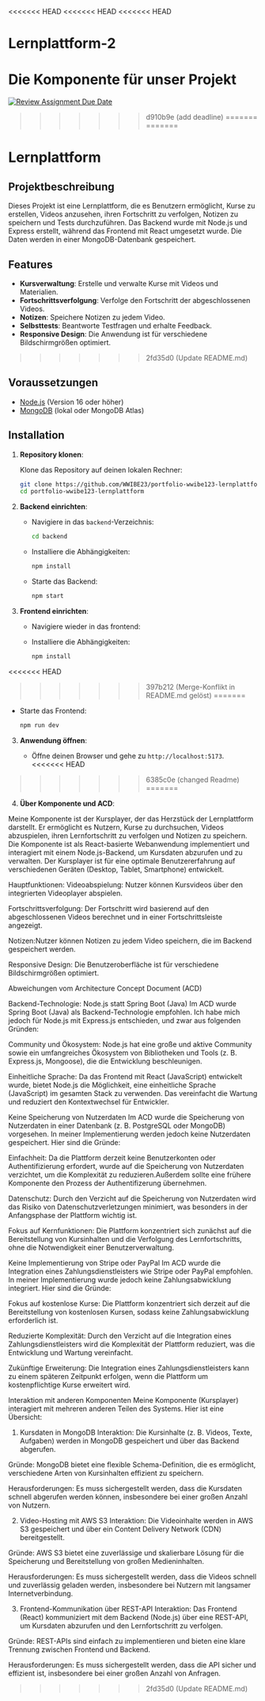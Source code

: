 <<<<<<< HEAD
<<<<<<< HEAD
<<<<<<< HEAD
# Lernplattform-2
Die Komponente für unser Projekt
=======
[![Review Assignment Due Date](https://classroom.github.com/assets/deadline-readme-button-22041afd0340ce965d47ae6ef1cefeee28c7c493a6346c4f15d667ab976d596c.svg)](https://classroom.github.com/a/FP7BLcpO)
>>>>>>> d910b9e (add deadline)
=======
=======
# Lernplattform

## Projektbeschreibung

Dieses Projekt ist eine Lernplattform, die es Benutzern ermöglicht, Kurse zu erstellen, Videos anzusehen, ihren Fortschritt zu verfolgen, Notizen zu speichern und Tests durchzuführen. Das Backend wurde mit Node.js und Express erstellt, während das Frontend mit React umgesetzt wurde. Die Daten werden in einer MongoDB-Datenbank gespeichert.

## Features

- **Kursverwaltung**: Erstelle und verwalte Kurse mit Videos und Materialien.
- **Fortschrittsverfolgung**: Verfolge den Fortschritt der abgeschlossenen Videos.
- **Notizen**: Speichere Notizen zu jedem Video.
- **Selbsttests**: Beantworte Testfragen und erhalte Feedback.
- **Responsive Design**: Die Anwendung ist für verschiedene Bildschirmgrößen optimiert.
>>>>>>> 2fd35d0 (Update README.md)

## Voraussetzungen

- [Node.js](https://nodejs.org/) (Version 16 oder höher)
- [MongoDB](https://www.mongodb.com/) (lokal oder MongoDB Atlas)

## Installation

1. **Repository klonen**:

   Klone das Repository auf deinen lokalen Rechner:

   ```bash
   git clone https://github.com/WWIBE23/portfolio-wwibe123-lernplattform.git
   cd portfolio-wwibe123-lernplattform

1. **Backend einrichten**:

   - Navigiere in das `backend`-Verzeichnis:

     ```bash
     cd backend
     ```

   - Installiere die Abhängigkeiten:

     ```bash
     npm install
     ```

   - Starte das Backend:

     ```bash
     npm start
     ```

2. **Frontend einrichten**:

   - Navigiere wieder in das frontend:


   - Installiere die Abhängigkeiten:

     ```bash
     npm install
     ```

<<<<<<< HEAD
>>>>>>> 397b212 (Merge-Konflikt in README.md gelöst)
=======
   - Starte das Frontend:

     ```bash
     npm run dev
     ```

3. **Anwendung öffnen**:

   - Öffne deinen Browser und gehe zu `http://localhost:5173`.
<<<<<<< HEAD
>>>>>>> 6385c0e (changed Readme)
=======

4. **Über Komponente und ACD**:

 Meine Komponente ist der Kursplayer, der das Herzstück der Lernplattform darstellt. Er ermöglicht es Nutzern, Kurse zu durchsuchen, Videos abzuspielen, ihren Lernfortschritt zu verfolgen und Notizen zu speichern. Die Komponente ist als React-basierte Webanwendung implementiert und interagiert mit einem Node.js-Backend, um Kursdaten abzurufen und zu verwalten. Der Kursplayer ist für eine optimale Benutzererfahrung auf verschiedenen Geräten (Desktop, Tablet, Smartphone) entwickelt.

 Hauptfunktionen:
Videoabspielung: Nutzer können Kursvideos über den integrierten Videoplayer abspielen.

Fortschrittsverfolgung: Der Fortschritt wird basierend auf den abgeschlossenen Videos berechnet und in einer Fortschrittsleiste angezeigt.

Notizen:Nutzer können Notizen zu jedem Video speichern, die im Backend gespeichert werden.

Responsive Design: Die Benutzeroberfläche ist für verschiedene Bildschirmgrößen optimiert.

Abweichungen vom Architecture Concept Document (ACD)

 Backend-Technologie: Node.js statt Spring Boot (Java)
Im ACD wurde Spring Boot (Java) als Backend-Technologie empfohlen. Ich habe mich jedoch für Node.js mit Express.js entschieden, und zwar aus folgenden Gründen:

Community und Ökosystem: Node.js hat eine große und aktive Community sowie ein umfangreiches Ökosystem von Bibliotheken und Tools (z. B. Express.js, Mongoose), die die Entwicklung beschleunigen.

Einheitliche Sprache: Da das Frontend mit React (JavaScript) entwickelt wurde, bietet Node.js die Möglichkeit, eine einheitliche Sprache (JavaScript) im gesamten Stack zu verwenden. Das vereinfacht die Wartung und reduziert den Kontextwechsel für Entwickler.

 Keine Speicherung von Nutzerdaten
Im ACD wurde die Speicherung von Nutzerdaten in einer Datenbank (z. B. PostgreSQL oder MongoDB) vorgesehen. In meiner Implementierung werden jedoch keine Nutzerdaten gespeichert. Hier sind die Gründe:

Einfachheit: Da die Plattform derzeit keine Benutzerkonten oder Authentifizierung erfordert, wurde auf die Speicherung von Nutzerdaten verzichtet, um die Komplexität zu reduzieren.Außerdem sollte eine frühere Komponente den Prozess der Authentifizerung übernehmen.

Datenschutz: Durch den Verzicht auf die Speicherung von Nutzerdaten wird das Risiko von Datenschutzverletzungen minimiert, was besonders in der Anfangsphase der Plattform wichtig ist.

Fokus auf Kernfunktionen: Die Plattform konzentriert sich zunächst auf die Bereitstellung von Kursinhalten und die Verfolgung des Lernfortschritts, ohne die Notwendigkeit einer Benutzerverwaltung.

 Keine Implementierung von Stripe oder PayPal
Im ACD wurde die Integration eines Zahlungsdienstleisters wie Stripe oder PayPal empfohlen. In meiner Implementierung wurde jedoch keine Zahlungsabwicklung integriert. Hier sind die Gründe:

Fokus auf kostenlose Kurse: Die Plattform konzentriert sich derzeit auf die Bereitstellung von kostenlosen Kursen, sodass keine Zahlungsabwicklung erforderlich ist.

Reduzierte Komplexität: Durch den Verzicht auf die Integration eines Zahlungsdienstleisters wird die Komplexität der Plattform reduziert, was die Entwicklung und Wartung vereinfacht.

Zukünftige Erweiterung: Die Integration eines Zahlungsdienstleisters kann zu einem späteren Zeitpunkt erfolgen, wenn die Plattform um kostenpflichtige Kurse erweitert wird.

Interaktion mit anderen Komponenten
Meine Komponente (Kursplayer) interagiert mit mehreren anderen Teilen des Systems. Hier ist eine Übersicht:

1. Kursdaten in MongoDB
Interaktion: Die Kursinhalte (z. B. Videos, Texte, Aufgaben) werden in MongoDB gespeichert und über das Backend abgerufen.

Gründe: MongoDB bietet eine flexible Schema-Definition, die es ermöglicht, verschiedene Arten von Kursinhalten effizient zu speichern.

Herausforderungen: Es muss sichergestellt werden, dass die Kursdaten schnell abgerufen werden können, insbesondere bei einer großen Anzahl von Nutzern.

2. Video-Hosting mit AWS S3
Interaktion: Die Videoinhalte werden in AWS S3 gespeichert und über ein Content Delivery Network (CDN) bereitgestellt.

Gründe: AWS S3 bietet eine zuverlässige und skalierbare Lösung für die Speicherung und Bereitstellung von großen Medieninhalten.

Herausforderungen: Es muss sichergestellt werden, dass die Videos schnell und zuverlässig geladen werden, insbesondere bei Nutzern mit langsamer Internetverbindung.

3. Frontend-Kommunikation über REST-API
Interaktion: Das Frontend (React) kommuniziert mit dem Backend (Node.js) über eine REST-API, um Kursdaten abzurufen und den Lernfortschritt zu verfolgen.

Gründe: REST-APIs sind einfach zu implementieren und bieten eine klare Trennung zwischen Frontend und Backend.

Herausforderungen: Es muss sichergestellt werden, dass die API sicher und effizient ist, insbesondere bei einer großen Anzahl von Anfragen.
>>>>>>> 2fd35d0 (Update README.md)
